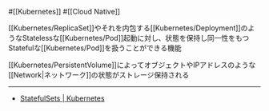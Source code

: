 #[[Kubernetes]] #[[Cloud Native]]

[[Kubernetes/ReplicaSet]]やそれを内包する[[Kubernetes/Deployment]]のようなStatelessな[[Kubernetes/Pod]]起動に対し、状態を保持し同一性をもつStatefulな[[Kubernetes/Pod]]を扱うことができる機能

[[Kubernetes/PersistentVolume]]によってオブジェクトやIPアドレスのような[[Network|ネットワーク]]の状態がストレージ保持される

---

- [StatefulSets | Kubernetes](https://kubernetes.io/docs/concepts/workloads/controllers/statefulset/)